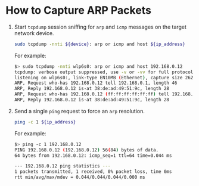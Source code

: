 # How to Capture ARP Packets

1. Start `tcpdump` session sniffing for `arp` and `icmp` messages on the target network device.

    ```bash
    sudo tcpdump -nnti ${device}: arp or icmp and host ${ip_address}
    ```

    For example:

    ```bash
    $> sudo tcpdump -nnti wlp6s0: arp or icmp and host 192.168.0.12
    tcpdump: verbose output suppressed, use -v or -vv for full protocol decode
    listening on wlp6s0:, link-type EN10MB (Ethernet), capture size 262144 bytes
    ARP, Request who-has 192.168.0.12 tell 192.168.0.1, length 46
    ARP, Reply 192.168.0.12 is-at 38:de:ad:49:51:9c, length 28
    ARP, Request who-has 192.168.0.12 (ff:ff:ff:ff:ff:ff) tell 192.168.0.1, length 46
    ARP, Reply 192.168.0.12 is-at 38:de:ad:49:51:9c, length 28
    ```

2. Send a single `ping` request to force an `arp` resolution.

    ```bash
    ping -c 1 ${ip_address}
    ```

    For example:

    ```bash
    $> ping -c 1 192.168.0.12
    PING 192.168.0.12 (192.168.0.12) 56(84) bytes of data.
    64 bytes from 192.168.0.12: icmp_seq=1 ttl=64 time=0.044 ms

    --- 192.168.0.12 ping statistics ---
    1 packets transmitted, 1 received, 0% packet loss, time 0ms
    rtt min/avg/max/mdev = 0.044/0.044/0.044/0.000 ms
    ```